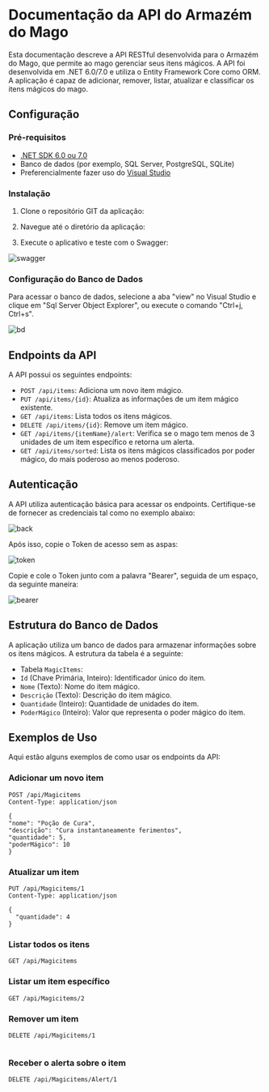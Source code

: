 # Documentação da API do Armazém do Mago

Esta documentação descreve a API RESTful desenvolvida para o Armazém do Mago, que permite ao mago gerenciar seus itens mágicos. A API foi desenvolvida em .NET 6.0/7.0 e utiliza o Entity Framework Core como ORM. A aplicação é capaz de adicionar, remover, listar, atualizar e classificar os itens mágicos do mago.

## Configuração

### Pré-requisitos

- [.NET SDK 6.0 ou 7.0](https://dotnet.microsoft.com/download)
- Banco de dados (por exemplo, SQL Server, PostgreSQL, SQLite)
- Preferencialmente fazer uso do [Visual Studio](https://visualstudio.microsoft.com/pt-br/)

### Instalação

1. Clone o repositório GIT da aplicação:


2. Navegue até o diretório da aplicação:


3. Execute o aplicativo e teste com o Swagger:

![swagger](https://github.com/ribeiro-henrique/armazem-do-mago/assets/111824151/77eb3323-7e92-4de7-ac5a-2ec9066bd3bb)


### Configuração do Banco de Dados

Para acessar o banco de dados, selecione a aba "view" no Visual Studio e clique em "Sql Server Object Explorer", ou execute o comando "Ctrl+j, Ctrl+s".

![bd](https://github.com/ribeiro-henrique/armazem-do-mago/assets/111824151/c275e818-4386-4ff1-a8ed-cc6f9c2fad02)

## Endpoints da API

A API possui os seguintes endpoints:

- `POST /api/items`: Adiciona um novo item mágico.
- `PUT /api/items/{id}`: Atualiza as informações de um item mágico existente.
- `GET /api/items`: Lista todos os itens mágicos.
- `DELETE /api/items/{id}`: Remove um item mágico.
- `GET /api/items/{itemName}/alert`: Verifica se o mago tem menos de 3 unidades de um item específico e retorna um alerta.
- `GET /api/items/sorted`: Lista os itens mágicos classificados por poder mágico, do mais poderoso ao menos poderoso.

## Autenticação

A API utiliza autenticação básica para acessar os endpoints. Certifique-se de fornecer as credenciais tal como no exemplo abaixo:

![back](https://github.com/ribeiro-henrique/armazem-do-mago/assets/111824151/7776d430-6dea-4810-a7c3-14db5c4cd68c)

Após isso, copie o Token de acesso sem as aspas:

![token](https://github.com/ribeiro-henrique/armazem-do-mago/assets/111824151/580da966-8588-47cf-9df8-41907d0ef34a)

Copie e cole o Token junto com a palavra "Bearer", seguida de um espaço, da seguinte maneira:

![bearer](https://github.com/ribeiro-henrique/armazem-do-mago/assets/111824151/9ddc8901-ec1e-4f7f-b0f1-8695fa047194)

## Estrutura do Banco de Dados

A aplicação utiliza um banco de dados para armazenar informações sobre os itens mágicos. A estrutura da tabela é a seguinte:

- Tabela `MagicItems`:
- `Id` (Chave Primária, Inteiro): Identificador único do item.
- `Nome` (Texto): Nome do item mágico.
- `Descrição` (Texto): Descrição do item mágico.
- `Quantidade` (Inteiro): Quantidade de unidades do item.
- `PoderMágico` (Inteiro): Valor que representa o poder mágico do item.

## Exemplos de Uso

Aqui estão alguns exemplos de como usar os endpoints da API:

### Adicionar um novo item

```http
POST /api/Magicitems
Content-Type: application/json

{
"nome": "Poção de Cura",
"descrição": "Cura instantaneamente ferimentos",
"quantidade": 5,
"poderMágico": 10
}
```

### Atualizar um item

```http
PUT /api/Magicitems/1
Content-Type: application/json

{
  "quantidade": 4
}
```

### Listar todos os itens

```http
GET /api/Magicitems
```

### Listar um item específico

```http
GET /api/Magicitems/2
```

### Remover um item

```http
DELETE /api/Magicitems/1


```

### Receber o alerta sobre o item

```http
DELETE /api/Magicitems/Alert/1


```
